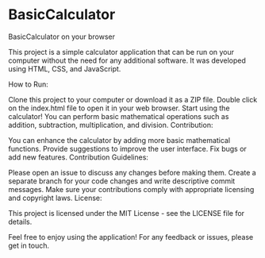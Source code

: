 # BasicCalculator

BasicCalculator on your browser

This project is a simple calculator application that can be run on your computer without the need for any additional software. It was developed using HTML, CSS, and JavaScript.

How to Run:

Clone this project to your computer or download it as a ZIP file.
Double click on the index.html file to open it in your web browser.
Start using the calculator! You can perform basic mathematical operations such as addition, subtraction, multiplication, and division.
Contribution:

You can enhance the calculator by adding more basic mathematical functions.
Provide suggestions to improve the user interface.
Fix bugs or add new features.
Contribution Guidelines:

Please open an issue to discuss any changes before making them.
Create a separate branch for your code changes and write descriptive commit messages.
Make sure your contributions comply with appropriate licensing and copyright laws.
License:

This project is licensed under the MIT License - see the LICENSE file for details.

Feel free to enjoy using the application! For any feedback or issues, please get in touch.
